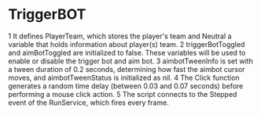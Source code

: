 # TriggerBOT
1 It defines PlayerTeam, which stores the player's team and Neutral a variable that holds information about player(s) team.
2 triggerBotToggled and aimBotToggled are initialized to false. These variables will be used to enable or disable the trigger bot and aim bot.
3 aimbotTweenInfo is set with a tween duration of 0.2 seconds, determining how fast the aimbot cursor moves, and aimbotTweenStatus is initialized as nil.
4 The Click function generates a random time delay (between 0.03 and 0.07 seconds) before performing a mouse click action.
5 The script connects to the Stepped event of the RunService, which fires every frame.
